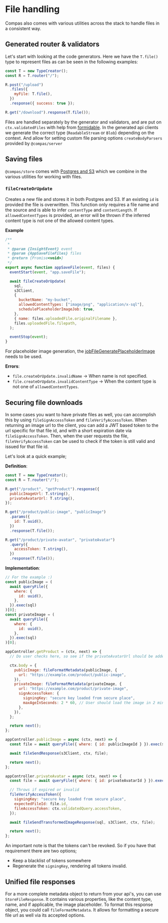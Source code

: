 # File handling

Compas also comes with various utilities across the stack to handle files in a
consistent way.

## Generated router & validators

Let's start with looking at the code generators. Here we have the `T.file()`
type to represent files as can be seen in the following examples:

```js
const T = new TypeCreator();
const R = T.router("/");

R.post("/upload")
  .files({
    myFile: T.file(),
  })
  .response({ success: true });

R.get("/download").response(T.file());
```

Files are handled separately by the generator and validators, and are put on
`ctx.validatedFiles` with help from
[formidable](https://www.npmjs.com/package/formidable). In the generated api
clients we generate the correct type (`ReadableStream` or `Blob`) depending on
the context. And allow for setting custom file parsing options
`createBodyParsers` provided by `@compas/server`

## Saving files

`@compas/store` comes with [Postgres and S3](/features/postgres-and-s3.html)
which we combine in the various utilities for working with files.

### `fileCreateOrUpdate`

Creates a new file and stores it in both Postgres and S3. If an existing `id` is
provided the file is overwritten. This function only requires a file name and
the source and is able to infer `contentType` and `contentLength`. If
`allowedContentTypes` is provided, an error will be thrown if the inferred
content type is not one of the allowed content types.

**Example**

```js
/**
 *
 * @param {InsightEvent} event
 * @param {AppSaveFileFiles} files
 * @return {Promise<void>}
 */
export async function appSaveFile(event, files) {
  eventStart(event, "app.saveFile");

  await fileCreateOrUpdate(
    sql,
    s3Client,
    {
      bucketName: "my-bucket",
      allowedContentTypes: ["image/png", "application/x-sql"],
      schedulePlaceholderImageJob: true,
    },
    { name: files.uploadedFile.originalFilename },
    files.uploadedFile.filepath,
  );

  eventStop(event);
}
```

For placeholder image generation, the
[jobFileGeneratePlaceholderImage](/features/background-jobs.html#jobfilegenerateplaceholderimage)
needs to be used.

**Errors**:

- `file.createOrUpdate.invalidName` -> When name is not specified.
- `file.createOrUpdate.invalidContentType` -> When the content type is not one
  of `allowedContentTypes`.

## Securing file downloads

In some cases you want to have private files as well, you can accomplish this by
using `fileSignAccessToken` and `fileVerifyAccessToken`. When returning an image
url to the client, you can add a JWT based token to the url specific for that
file id, and with a short expiration date via `fileSignAccessToken`. Then, when
the user requests the file, `fileVerifyAccessToken` can be used to check if the
token is still valid and issued for that file id.

Let's look at a quick example;

**Definition**:

```js
const T = new TypeCreator();
const R = T.router("/");

R.get("/product", "getProduct").response({
  publicImageUrl: T.string(),
  privateAvatarUrl: T.string(),
});

R.get("/product/public-image", "publicImage")
  .params({
    id: T.uuid(),
  })
  .response(T.file());

R.get("/product/private-avatar", "privateAvatar")
  .query({
    accessToken: T.string(),
  })
  .response(T.file());
```

**Implementation**:

```js
// For the example :)
const publicImage = (
  await queryFile({
    where: {
      id: uuid(),
    },
  }).exec(sql)
)[0];
const privateImage = (
  await queryFile({
    where: {
      id: uuid(),
    },
  }).exec(sql)
)[0];

appController.getProduct = (ctx, next) => {
  // Do user checks here, so see if the privateAvatarUrl should be added.

  ctx.body = {
    publicImage: fileFormatMetadata(publicImage, {
      url: "https://example.com/product/public-image",
    }),
    privateImage: fileFormatMetadata(privateImage, {
      url: "https://example.com/product/private-image",
      signAccessToken: {
        signingKey: "secure key loaded from secure place",
        maxAgeInSeconds: 2 * 60, // User should load the image in 2 minutes
      },
    }),
  };

  return next();
};

appController.publicImage = async (ctx, next) => {
  const file = await queryFile({ where: { id: publicImageId } }).exec(sql);

  await fileSendResponse(s3Client, ctx, file);

  return next();
};

appController.privateAvatar = async (ctx, next) => {
  const file = await queryFile({ where: { id: privateAvatarId } }).exec(sql);

  // Throws if expired or invalid
  fileVerifyAccessToken({
    signingKey: "secure key loaded from secure place",
    expectedFileId: file.id,
    fileAccessToken: ctx.validatedQuery.accessToken,
  });

  await fileSendTransformedImageResponse(sql, s3Client, ctx, file);

  return next();
};
```

An important note is that the tokens can't be revoked. So if you have that
requirement there are two options;

- Keep a blacklist of tokens somewhere
- Regenerate the `signingKey`, rendering all tokens invalid.

## Unified file responses

For a more complete metadata object to return from your api's, you can use
`StoreFileResponse`. It contains various properties, like the content type,
name, and if applicable, the image placeholder. To format this response object,
you could call `fileFormatMetadata`. It allows for formatting a secure file url
as well via its accepted options.
